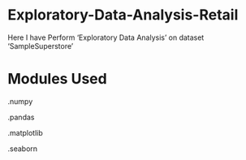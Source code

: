 # Exploratory-Data-Analysis-Retail

   Here I have Perform ‘Exploratory Data Analysis’ on dataset ‘SampleSuperstore’

# Modules Used
 
  .numpy
 
  .pandas
 
  .matplotlib
 
  .seaborn